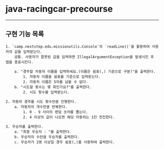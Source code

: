 # java-racingcar-precourse

---

## 구현 기능 목록

    1. `camp.nextstep.edu.missionutils.Console`의 `readLine()`을 활용하여 사용자의 값을 입력받는다.
        공통. 사용자가 잘못된 값을 입력하면 IllegalArgumentException을 발생시킨 후 앱을 종료시킨다.

        a. "경주할 자동차 이름을 입력하세요.(이름은 쉼표(,) 기준으로 구분)"을 출력한다.
            1. 자동차 이름을 쉼표를 기준으로 입력받는다.
            2. 자동차 이름은 5자를 넘을 수 없다.
        b. "시도할 횟수는 몇 회인가요?"를 출력한다.
            2. 시도 횟수를 입력받는다.

    2. 자동차 경주를 시도 횟수만큼 진행한다.
        a. 자동차의 개수만큼 반복한다.
            1. 0 - 9 사이의 랜덤 숫자를 뽑는다.
            2. 4 이상의 값이 나오면 해당 자동차는 1칸 전진한다.

    3. 우승자를 출력한다.
        a. "최종 우승자 : "를 출력한다.
        b. 우승자의 수만큼 우승자를 출력한다.
        c. 우승자가 1명 이상일 경우 쉼표(,)를 사용하여 출력한다.

